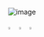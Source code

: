 ![image](https://github.com/HeleneFabia/HeleneFabia/blob/master/header/header2.gif?raw=true)

[<img src="https://img.icons8.com/wired/64/000000/linkedin.png" width="3.5%"/>](https://www.linkedin.com/in/helene-kortschak/) 
[<img src="https://img.icons8.com/wired/64/000000/k.png" width="3.5%"/>](https://www.kaggle.com/helenek)
<a href="mailto:helene.kortschak@gmail.com"> <img src="https://img.icons8.com/wired/64/000000/secured-letter.png" width="3.5%"/> </a>

